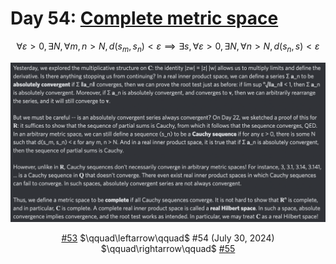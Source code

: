 # Day 54: [Complete metric space](https://en.wikipedia.org/wiki/Complete_metric_space)

$$\forall\varepsilon>0,\exists N,\forall m,n>N,d(s_m,s_n)<\varepsilon\implies\exists s,\forall\varepsilon>0,\exists N,\forall n>N,d(s_n,s)<\varepsilon$$

<picture><img alt="Day 54" src="0054.png"></picture>

<center><a href="0053.html">#53</a> $\qquad\leftarrow\qquad$ #54 (July 30, 2024) $\qquad\rightarrow\qquad$ <a href="0055.html">#55</a></center>